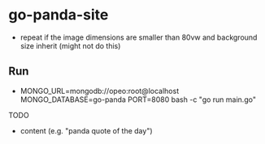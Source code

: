 # go-panda-site

- repeat if the image dimensions are smaller than 80vw and background size inherit (might not do this)

## Run
- MONGO_URL=mongodb://opeo:root@localhost MONGO_DATABASE=go-panda PORT=8080 bash -c "go run main.go"

TODO
- content (e.g. "panda quote of the day")